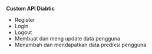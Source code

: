 **Custom API Diabtic**
- Register
- Login
- Logout
- Membuat dan meng update data pengguna
- Menambah dan mendapatkan data prediksi pengguna
